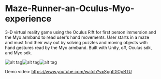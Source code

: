 # Maze-Runner-an-Oculus-Myo-experience

3-D virtual reality game using the Oculus Rift for first person immersion and the Myo armband to read user's hand movements.
User starts in a maze and must find their way out by solving puzzles and moving objects with hand gestures read by the Myo armband.
Built with Unity, c#, Oculus sdk, and Myo sdk.

![alt tag](https://raw.githubusercontent.com/jcasa050/Maze-Runner-an-Oculus-Myo-experience/master/demo/maizerunner1.jpg)![alt tag](https://raw.githubusercontent.com/jcasa050/Maze-Runner-an-Oculus-Myo-experience/master/demo/maizerunner2.jpg)![alt tag](https://raw.githubusercontent.com/jcasa050/Maze-Runner-an-Oculus-Myo-experience/master/demo/maizerunner3.jpg)


Demo video: https://www.youtube.com/watch?v=SpgtDIOpBTU